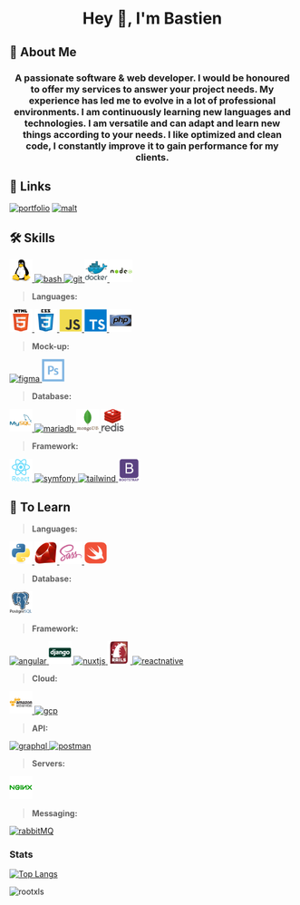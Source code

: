 
<h1 align="center">Hey 👋, I'm Bastien</h1>

## 🚀 About Me
<h3 align="center">A passionate software & web developer. I would be honoured to offer my services to answer your project needs. My experience has led me to evolve in a lot of professional environments. I am continuously learning new languages and technologies. I am versatile and can adapt and learn new things according to your needs. I like optimized and clean code, I constantly improve it to gain performance for my clients.</h3>


## 🔗 Links
[![portfolio](https://img.shields.io/badge/my_portfolio-000?style=for-the-badge&logo=ko-fi&logoColor=white)](https:/bsnk.tk/)
[![malt](https://img.shields.io/badge/-Malt-red?style=for-the-badge&logo=ko-fi&logoColor=white)](https://www.malt.fr/profile)


## 🛠 Skills

<p align="left"> 
<a href="https://www.linux.org/" target="_blank"> 
<img src="https://raw.githubusercontent.com/devicons/devicon/master/icons/linux/linux-original.svg" alt="linux" width="40" height="40"/> 
</a> 

<a href="https://www.gnu.org/software/bash/" target="_blank"> 
<img src="https://www.vectorlogo.zone/logos/gnu_bash/gnu_bash-icon.svg" alt="bash" width="40" height="40"/> 
</a> 

<a href="https://git-scm.com/" target="_blank"> 
<img src="https://www.vectorlogo.zone/logos/git-scm/git-scm-icon.svg" alt="git" width="40" height="40"/> 
</a> 

<a href="https://www.docker.com/" target="_blank"> 
<img src="https://raw.githubusercontent.com/devicons/devicon/master/icons/docker/docker-original-wordmark.svg" alt="docker" width="40" height="40"/> 
</a>

<a href="https://nodejs.org" target="_blank"> 
<img src="https://raw.githubusercontent.com/devicons/devicon/master/icons/nodejs/nodejs-original-wordmark.svg" alt="nodejs" width="40" height="40"/> 
</a> 

  
> **Languages:**

  
<a href="https://www.w3.org/html/" target="_blank"> 
<img src="https://raw.githubusercontent.com/devicons/devicon/master/icons/html5/html5-original-wordmark.svg" alt="html5" width="40" height="40"/> 
</a> 

<a href="https://www.w3schools.com/css/" target="_blank"> 
<img src="https://raw.githubusercontent.com/devicons/devicon/master/icons/css3/css3-original-wordmark.svg" alt="css3" width="40" height="40"/> 
</a>

<a href="https://developer.mozilla.org/en-US/docs/Web/JavaScript" target="_blank"> 
<img src="https://raw.githubusercontent.com/devicons/devicon/master/icons/javascript/javascript-original.svg" alt="javascript" width="40" height="40"/> 
</a> 

<a href="https://www.typescriptlang.org/" target="_blank"> 
<img src="https://raw.githubusercontent.com/devicons/devicon/master/icons/typescript/typescript-original.svg" alt="typescript" width="40" height="40"/> 
</a> 

<a href="https://www.php.net" target="_blank"> 
<img src="https://raw.githubusercontent.com/devicons/devicon/master/icons/php/php-original.svg" alt="php" width="40" height="40"/> 
</a> 

  
> **Mock-up:**

  
<a href="https://www.figma.com/" target="_blank"> 
<img src="https://www.vectorlogo.zone/logos/figma/figma-icon.svg" alt="figma" width="40" height="40"/> 
</a> 

<a href="https://www.photoshop.com/en" target="_blank"> 
<img src="https://raw.githubusercontent.com/devicons/devicon/master/icons/photoshop/photoshop-line.svg" alt="photoshop" width="40" height="40"/> 
</a> 

  
> **Database:**

  
<a href="https://www.mysql.com/" target="_blank">
<img src="https://raw.githubusercontent.com/devicons/devicon/master/icons/mysql/mysql-original-wordmark.svg" alt="mysql" width="40" height="40"/>
</a>

<a href="https://mariadb.org/" target="_blank">
<img src="https://www.vectorlogo.zone/logos/mariadb/mariadb-icon.svg" alt="mariadb" width="40" height="40"/>
</a>

<a href="https://www.mongodb.com/" target="_blank"> 
<img src="https://raw.githubusercontent.com/devicons/devicon/master/icons/mongodb/mongodb-original-wordmark.svg" alt="mongodb" width="40" height="40"/> 
</a> 

<a href="https://redis.io" target="_blank"> 
<img src="https://raw.githubusercontent.com/devicons/devicon/master/icons/redis/redis-original-wordmark.svg" alt="redis" width="40" height="40"/> 
</a> 

  
> **Framework:**

  
<a href="https://reactjs.org/" target="_blank"> 
<img src="https://raw.githubusercontent.com/devicons/devicon/master/icons/react/react-original-wordmark.svg" alt="react" width="40" height="40"/> 
</a> 

<a href="https://symfony.com" target="_blank"> 
<img src="https://symfony.com/logos/symfony_black_03.svg" alt="symfony" width="40" height="40"/> 
</a> 

<a href="https://tailwindcss.com/" target="_blank"> 
<img src="https://www.vectorlogo.zone/logos/tailwindcss/tailwindcss-icon.svg" alt="tailwind" width="40" height="40"/> 
</a> 

<a href="https://getbootstrap.com" target="_blank"> 
<img src="https://raw.githubusercontent.com/devicons/devicon/master/icons/bootstrap/bootstrap-plain-wordmark.svg" alt="bootstrap" width="40" height="40"/> 
</a> 
</p>
  
## 📖 To Learn

<p align="left" height="50%"> 
  
> **Languages:**

  
<a href="https://www.python.org" target="_blank"> 
<img src="https://raw.githubusercontent.com/devicons/devicon/master/icons/python/python-original.svg" alt="python" width="40" height="40"/> 
</a> 

<a href="https://www.ruby-lang.org/en/" target="_blank"> 
<img src="https://raw.githubusercontent.com/devicons/devicon/master/icons/ruby/ruby-original.svg" alt="ruby" width="40" height="40"/> 
</a> 

<a href="https://sass-lang.com" target="_blank"> 
<img src="https://raw.githubusercontent.com/devicons/devicon/master/icons/sass/sass-original.svg" alt="sass" width="40" height="40"/> 
</a> 
  
<a href="https://developer.apple.com/swift/" target="_blank"> 
<img src="https://raw.githubusercontent.com/devicons/devicon/master/icons/swift/swift-original.svg" alt="swift" width="40" height="40"/> 
</a> 

  
> **Database:**

  
<a href="https://www.postgresql.org" target="_blank"> 
<img src="https://raw.githubusercontent.com/devicons/devicon/master/icons/postgresql/postgresql-original-wordmark.svg" alt="postgresql" width="40" height="40"/> 
</a> 

  
> **Framework:**

  
<a href="https://angular.io" target="_blank">
<img src="https://angular.io/assets/images/logos/angular/angular.svg" alt="angular" width="40" height="40"/>
</a>

<a href="https://www.djangoproject.com/" target="_blank"> 
<img src="https://raw.githubusercontent.com/devicons/devicon/master/icons/django/django-original.svg" alt="django" width="40" height="40"/> 
</a> 

<a href="https://nuxtjs.org/" target="_blank"> 
<img src="https://www.vectorlogo.zone/logos/nuxtjs/nuxtjs-icon.svg" alt="nuxtjs" width="40" height="40"/> 
</a> 

<a href="https://rubyonrails.org" target="_blank"> 
<img src="https://raw.githubusercontent.com/devicons/devicon/master/icons/rails/rails-original-wordmark.svg" alt="rails" width="40" height="40"/> 
</a> 
  
<a href="https://reactnative.dev/" target="_blank"> 
<img src="https://reactnative.dev/img/header_logo.svg" alt="reactnative" width="40" height="40"/> 
</a> 

> **Cloud:**

<a href="https://aws.amazon.com" target="_blank">
<img src="https://raw.githubusercontent.com/devicons/devicon/master/icons/amazonwebservices/amazonwebservices-original-wordmark.svg" alt="aws" width="40" height="40"/>
</a>

<a href="https://cloud.google.com" target="_blank"> 
<img src="https://www.vectorlogo.zone/logos/google_cloud/google_cloud-icon.svg" alt="gcp" width="40" height="40"/>
</a>

  
> **API:**

  
<a href="https://graphql.org" target="_blank">
<img src="https://www.vectorlogo.zone/logos/graphql/graphql-icon.svg" alt="graphql" width="40" height="40"/>
</a>

<a href="https://postman.com" target="_blank"> 
<img src="https://www.vectorlogo.zone/logos/getpostman/getpostman-icon.svg" alt="postman" width="40" height="40"/> 
</a> 

  
> **Servers:**

  
<a href="https://www.nginx.com" target="_blank"> 
<img src="https://raw.githubusercontent.com/devicons/devicon/master/icons/nginx/nginx-original.svg" alt="nginx" width="40" height="40"/> 
</a> 

  
> **Messaging:**

  
<a href="https://www.rabbitmq.com" target="_blank"> 
<img src="https://www.vectorlogo.zone/logos/rabbitmq/rabbitmq-icon.svg" alt="rabbitMQ" width="40" height="40"/> 
</a> 
</p>


### Stats

[![Top Langs](https://github-readme-stats.vercel.app/api/top-langs/?username=rootxls&langs_count=10&theme=dracula)](https://github.com/anuraghazra/github-readme-stats)

<p><img align="left" src="https://github-readme-stats.vercel.app/api/top-langs?username=rootxls&show_icons=true&locale=en&layout=compact" alt="rootxls" /></p>


